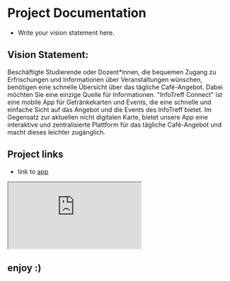 <link rel="stylesheet" href="extra_styles.css" />

# Project Documentation

- Write your vision statement here.
## Vision Statement:
Beschäftigte Studierende oder Dozent*innen, die bequemen Zugang zu Erfrischungen und Informationen über Veranstaltungen wünschen, benötigen eine schnelle Übersicht über das tägliche Café-Angebot. Dabei möchten Sie eine einzige Quelle für Informationen.
"InfoTreff Connect" ist eine mobile App für Getränkekarten und Events, die eine schnelle und einfache Sicht auf das Angebot und die Events des InfoTreff bietet. Im Gegensatz zur aktuellen nicht digitalen Karte, bietet unsere App eine interaktive und zentralisierte Plattform für das tägliche Café-Angebot und macht dieses leichter zugänglich.

## Project links    
- link to [app](https://hcimo-4-huynh-lehr-reining-schultze-tan-hci-trap-5088c442cb8d4f.h-da.io/app/)

<div class="mobile-frame">
<iframe src="https://hcimo-4-huynh-lehr-reining-schultze-tan-hci-trap-5088c442cb8d4f.h-da.io/app/" seamless></iframe>
</div>

## enjoy :)
